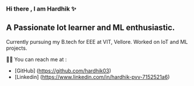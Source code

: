 ### Hi there , I am Hardhik ✨

## A Passionate Iot learner and ML enthusiastic. 

Currently pursuing my B.tech for EEE at VIT,  Vellore. Worked on IoT and ML projects.

🙋‍♂️ You can reach me at :
 - [GitHub] (https://github.com/hardhik03)
 - [Linkedin] (https://www.linkedin.com/in/hardhik-pvv-7152521a6)
